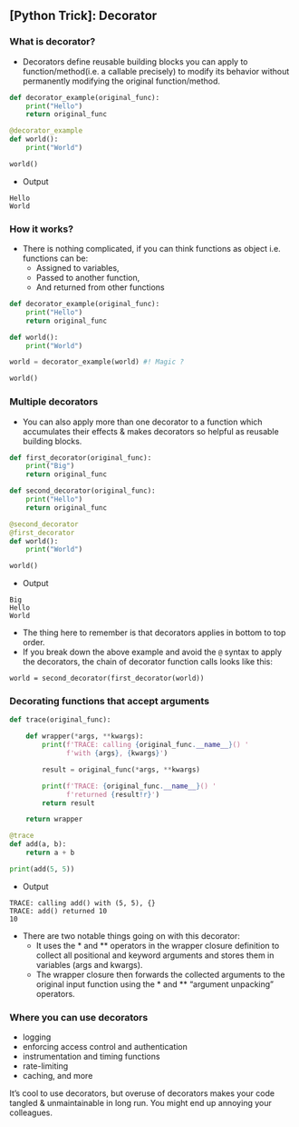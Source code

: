 ## [Python Trick]: Decorator

### What is decorator?

- Decorators define reusable building blocks you can apply to function/method(i.e. a callable precisely) to modify its behavior without permanently modifying the original function/method.

```python
def decorator_example(original_func):
    print("Hello")
    return original_func

@decorator_example
def world():
    print("World")

world()
```
- Output
```
Hello
World
```

### How it works?

- There is nothing complicated, if you can think functions as object i.e. functions can be: 
    - Assigned to variables,
    - Passed to another function,
    - And returned from other functions

```python
def decorator_example(original_func):
    print("Hello")
    return original_func

def world():
    print("World")

world = decorator_example(world) #! Magic ?

world()
```

### Multiple decorators

- You can also apply more than one decorator to a function which accumulates their effects & makes decorators so helpful as reusable building blocks.

```python
def first_decorator(original_func):
    print("Big")
    return original_func

def second_decorator(original_func):
    print("Hello")
    return original_func

@second_decorator
@first_decorator
def world():
    print("World")

world()
```
- Output
```
Big
Hello
World
```
- The thing here to remember is that decorators applies in bottom to top order.
- If you break down the above example and avoid the `@` syntax to apply the decorators, the chain of decorator function calls looks like this:
```
world = second_decorator(first_decorator(world))
```


### Decorating functions that accept arguments

```python
def trace(original_func):

    def wrapper(*args, **kwargs):
        print(f'TRACE: calling {original_func.__name__}() '
              f'with {args}, {kwargs}')

        result = original_func(*args, **kwargs)

        print(f'TRACE: {original_func.__name__}() '
              f'returned {result!r}')
        return result

    return wrapper

@trace
def add(a, b):
    return a + b

print(add(5, 5))
```
- Output
```
TRACE: calling add() with (5, 5), {}
TRACE: add() returned 10
10
```
- There are two notable things going on with this decorator:
    - It uses the * and ** operators in the wrapper closure definition to collect all positional and keyword arguments and stores them in variables (args and kwargs).
    - The wrapper closure then forwards the collected arguments to the original input function using the * and ** “argument unpacking” operators.

### Where you can use decorators

- logging
- enforcing access control and authentication
- instrumentation and timing functions
- rate-limiting
- caching, and more

It’s cool to use decorators, but overuse of decorators makes your code tangled & unmaintainable in long run. You might end up annoying your colleagues. 

